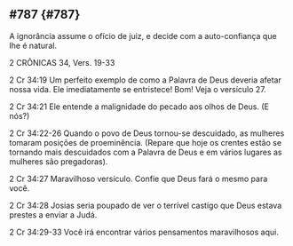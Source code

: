 ## #787 {#787}

A ignorância assume o ofício de juiz, e decide com a auto-confiança que lhe é natural.

2 CRÔNICAS 34, Vers. 19-33

2 Cr 34:19 Um perfeito exemplo de como a Palavra de Deus deveria afetar nossa vida. Ele imediatamente se entristece! Bom! Veja o versículo 27.

2 Cr 34:21 Ele entende a malignidade do pecado aos olhos de Deus. (E nós?)

2 Cr 34:22-26 Quando o povo de Deus tornou-se descuidado, as mulheres tomaram posições de proeminência. (Repare que hoje os crentes estão se tornando mais descuidados com a Palavra de Deus e em vários lugares as mulheres são pregadoras).

2 Cr 34:27 Maravilhoso versículo. Confie que Deus fará o mesmo para você.

2 Cr 34:28 Josias seria poupado de ver o terrível castigo que Deus estava prestes a enviar a Judá.

2 Cr 34:29-33 Você irá encontrar vários pensamentos maravilhosos aqui.